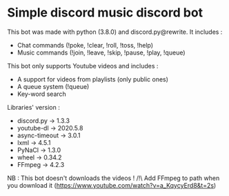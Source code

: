 # Simple discord music discord bot
This bot was made with python (3.8.0) and discord.py@rewrite. It includes :
- Chat commands (!poke, !clear, !roll, !toss, !help)
- Music commands (!join, !leave, !skip, !pause, !play, !queue)

This bot only supports Youtube videos and includes :
- A support for videos from playlists (only public ones)
- A queue system (!queue)
- Key-word search

Libraries' version :
- discord.py → 1.3.3
- youtube-dl → 2020.5.8
- async-timeout → 3.0.1
- lxml → 4.5.1
- PyNaCl → 1.3.0
- wheel → 0.34.2
- FFmpeg → 4.2.3

NB : This bot doesn't downloads the videos !
     /!\ Add FFmpeg to path when you download it (https://www.youtube.com/watch?v=a_KqycyErd8&t=2s)
